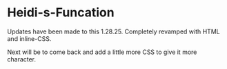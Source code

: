 # Heidi-s-Funcation

Updates have been made to this 1.28.25. Completely revamped with HTML and inline-CSS.

Next will be to come back and add a little more CSS to give it more character.